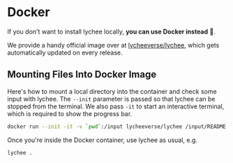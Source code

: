 # Docker

If you don't want to install lychee locally, **you can use Docker instead** 🐳.

We provide a handy official image over at [lycheeverse/lychee][docker-image],
which gets automatically updated on every release.

## Mounting Files Into Docker Image <!-- {docsify-ignore} -->

Here's how to mount a local directory into the container and check some input
with lychee. The `--init` parameter is passed so that lychee can be stopped
from the terminal. We also pass `-it` to start an interactive terminal, which
is required to show the progress bar.

```sh
docker run --init -it -v `pwd`:/input lycheeverse/lychee /input/README.md
```

Once you're inside the Docker container, use lychee as usual, e.g.

```
lychee .
```

[docker-image]: https://hub.docker.com/repository/docker/lycheeverse/lychee
